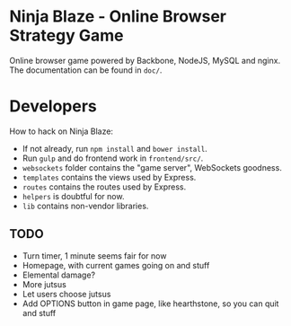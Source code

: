 # Ninja Blaze - Online Browser Strategy Game
Online browser game powered by Backbone, NodeJS, MySQL and nginx.
The documentation can be found in `doc/`.

# Developers
How to hack on Ninja Blaze:

 * If not already, run `npm install` and `bower install`.
 * Run `gulp` and do frontend work in `frontend/src/`.
 * `websockets` folder contains the "game server", WebSockets goodness.
 * `templates` contains the views used by Express.
 * `routes` contains the routes used by Express.
 * `helpers` is doubtful for now.
 * `lib` contains non-vendor libraries.

## TODO

 * Turn timer, 1 minute seems fair for now
 * Homepage, with current games going on and stuff
 * Elemental damage?
 * More jutsus
 * Let users choose jutsus
 * Add OPTIONS button in game page, like hearthstone, so you can quit and stuff
